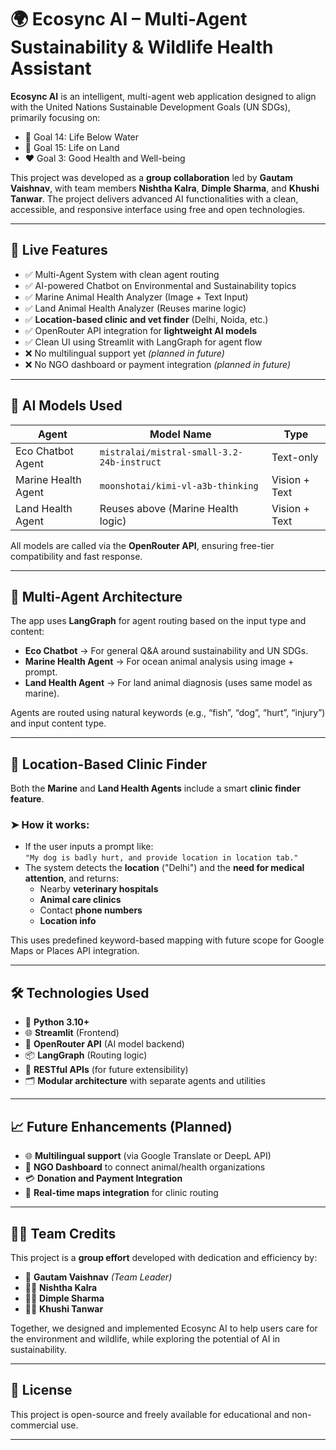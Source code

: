 # 🌍 Ecosync AI – Multi-Agent Sustainability & Wildlife Health Assistant

**Ecosync AI** is an intelligent, multi-agent web application designed to align with the United Nations Sustainable Development Goals (UN SDGs), primarily focusing on:

- 🐠 Goal 14: Life Below Water  
- 🌳 Goal 15: Life on Land  
- ❤️ Goal 3: Good Health and Well-being

This project was developed as a **group collaboration** led by **Gautam Vaishnav**, with team members **Nishtha Kalra**, **Dimple Sharma**, and **Khushi Tanwar**. The project delivers advanced AI functionalities with a clean, accessible, and responsive interface using free and open technologies.

---

## 🚀 Live Features

- ✅ Multi-Agent System with clean agent routing  
- ✅ AI-powered Chatbot on Environmental and Sustainability topics  
- ✅ Marine Animal Health Analyzer (Image + Text Input)  
- ✅ Land Animal Health Analyzer (Reuses marine logic)  
- ✅ **Location-based clinic and vet finder** (Delhi, Noida, etc.)  
- ✅ OpenRouter API integration for **lightweight AI models**  
- ✅ Clean UI using Streamlit with LangGraph for agent flow  
- ❌ No multilingual support yet *(planned in future)*  
- ❌ No NGO dashboard or payment integration *(planned in future)*

---

## 🧠 AI Models Used

| Agent                | Model Name                                 | Type              |
|---------------------|---------------------------------------------|-------------------|
| Eco Chatbot Agent   | `mistralai/mistral-small-3.2-24b-instruct`  | Text-only         |
| Marine Health Agent | `moonshotai/kimi-vl-a3b-thinking`           | Vision + Text     |
| Land Health Agent   | Reuses above (Marine Health logic)          | Vision + Text     |

All models are called via the **OpenRouter API**, ensuring free-tier compatibility and fast response.

---

## 🔄 Multi-Agent Architecture

The app uses **LangGraph** for agent routing based on the input type and content:

- **Eco Chatbot** → For general Q&A around sustainability and UN SDGs.
- **Marine Health Agent** → For ocean animal analysis using image + prompt.
- **Land Health Agent** → For land animal diagnosis (uses same model as marine).

Agents are routed using natural keywords (e.g., “fish”, “dog”, “hurt”, “injury”) and input content type.

---

## 📍 Location-Based Clinic Finder

Both the **Marine** and **Land Health Agents** include a smart **clinic finder feature**.

### ➤ How it works:
- If the user inputs a prompt like:  
  `"My dog is badly hurt, and provide location in location tab."`
- The system detects the **location** ("Delhi") and the **need for medical attention**, and returns:
  - Nearby **veterinary hospitals**
  - **Animal care clinics**
  - Contact **phone numbers**
  - **Location info**

This uses predefined keyword-based mapping with future scope for Google Maps or Places API integration.

---

## 🛠️ Technologies Used

- 🐍 **Python 3.10+**
- 🌐 **Streamlit** (Frontend)
- 🧠 **OpenRouter API** (AI model backend)
- 📦 **LangGraph** (Routing logic)
- 📡 **RESTful APIs** (for future extensibility)
- 🗂️ **Modular architecture** with separate agents and utilities

---

## 📈 Future Enhancements (Planned)

- 🌐 **Multilingual support** (via Google Translate or DeepL API)
- 🧾 **NGO Dashboard** to connect animal/health organizations
- 💳 **Donation and Payment Integration**
- 📍 **Real-time maps integration** for clinic routing

---

## 👨‍💻 Team Credits

This project is a **group effort** developed with dedication and efficiency by:

- 👑 **Gautam Vaishnav** *(Team Leader)*
- 👩‍💻 **Nishtha Kalra**
- 👩‍💻 **Dimple Sharma**
- 👩‍💻 **Khushi Tanwar**

Together, we designed and implemented Ecosync AI to help users care for the environment and wildlife, while exploring the potential of AI in sustainability.

---

## 📄 License

This project is open-source and freely available for educational and non-commercial use.

---


